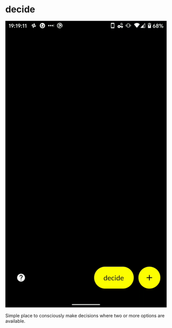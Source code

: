 # decide

![](./screenshots/demo.gif)

Simple place to consciously make decisions where two or more options are available.
